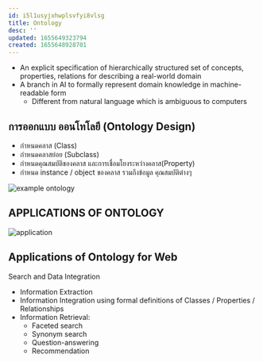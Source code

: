 ```yaml
---
id: i5l1usyjxhwplsvfyi8vlsg
title: Ontology
desc: ''
updated: 1655649323794
created: 1655648928701
---
```

- An explicit specification of hierarchically structured set of concepts, properties, relations for describing a real-world domain
- A branch in AI to formally represent domain knowledge in
machine-readable form
  - Different from natural language which is ambiguous to computers

## การออกแบบ ออนโทโลยี (Ontology Design)

- กำหนดคลาส (Class)
- กำหนดคลาสย่อย (Subclass)
- กำหนดคุณสมบัติของคลาส และการเชื่อมโยงระหว่างคลาส(Property)
- กำหนด instance / object ของคลาส รวมถึงข้อมูล คุณสมบัติต่างๆ

![example ontology](/assets/images/2022-06-19-21-32-35.png)

## APPLICATIONS OF ONTOLOGY

![application](/assets/images/2022-06-19-21-33-04.png)

## Applications of Ontology for Web

Search and Data Integration

- Information Extraction
- Information Integration using formal definitions of Classes / Properties / Relationships
- Information Retrieval:
  - Faceted search
  - Synonym search
  - Question-answering
  - Recommendation
